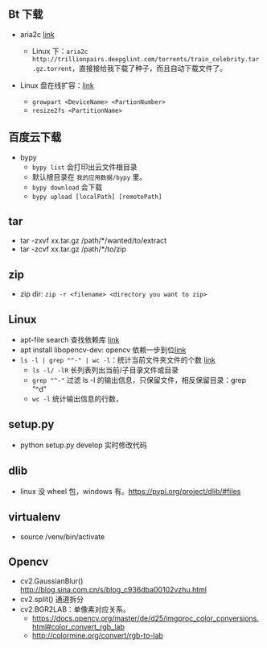 ## Bt 下载

- aria2c [link](https://www.moerats.com/archives/347/)
  - Linux 下：`aria2c http://trillionpairs.deepglint.com/torrents/train_celebrity.tar.gz.torrent`，直接接给我下载了种子，而且自动下载文件了。

- Linux 盘在线扩容：[link](https://help.aliyun.com/document_detail/111738.html?spm=5176.2020520101.0.0.3f014df5VaB9JB#section-gxq-3tw-dhb)
  - `growpart <DeviceName> <PartionNumber>`
  - `resize2fs <PartitionName>`


## 百度云下载
- bypy
  - `bypy list` 会打印出云文件根目录
  - 默认根目录在 `我的应用数据/bypy` 里。
  - `bypy download` 会下载
  - `bypy upload [localPath] [remotePath]`

## tar
- tar -zxvf xx.tar.gz /path/*/wanted/to/extract
- tar -zcvf xx.tar.gz /path/*/to/zip

## zip
- zip dir: `zip -r <filename> <directory you want to zip>`

## Linux
- apt-file search 查找依赖库 [link](https://blog.csdn.net/yjk13703623757/article/details/93673927)
- apt install libopencv-dev: opencv 依赖一步到位[link](https://blog.csdn.net/weixin_43909881/article/details/94013882)
- `ls -l | grep "^-" | wc -l`：统计当前文件夹文件的个数 [link](https://blog.csdn.net/legend_hua/article/details/80244696)
  - `ls -l/ -lR` 长列表列出当前/子目录文件或目录
  - `grep "^-"` 过滤 ls -l 的输出信息，只保留文件，相反保留目录：grep "^d"
  - `wc -l` 统计输出信息的行数，

## setup.py
- python setup.py develop 实时修改代码

## dlib
- linux 没 wheel 包，windows 有。https://pypi.org/project/dlib/#files

## virtualenv
- source /venv/bin/activate


## Opencv 

- cv2.GaussianBlur() http://blog.sina.com.cn/s/blog_c936dba00102vzhu.html
- cv2.split() 通道拆分
- cv2.BGR2LAB：单像素对应关系。 
  - https://docs.opencv.org/master/de/d25/imgproc_color_conversions.html#color_convert_rgb_lab
  - http://colormine.org/convert/rgb-to-lab
 